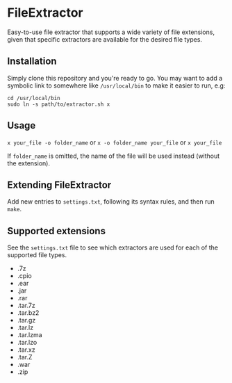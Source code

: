 # FileExtractor
Easy-to-use file extractor that supports a wide variety of file extensions, given that specific extractors are available for the desired file types.

## Installation
Simply clone this repository and you're ready to go. You may want to add a symbolic link to somewhere like `/usr/local/bin` to make it easier to run, e.g:
```
cd /usr/local/bin
sudo ln -s path/to/extractor.sh x
```

## Usage
`x your_file -o folder_name`
or
`x -o folder_name your_file`
or
`x your_file`

If `folder_name` is omitted, the name of the file will be used instead (without the extension).

## Extending FileExtractor
Add new entries to `settings.txt`, following its syntax rules, and then run `make`.

## Supported extensions
See the `settings.txt` file to see which extractors are used for each of the supported file types.
* .7z
* .cpio
* .ear
* .jar
* .rar
* .tar.7z
* .tar.bz2
* .tar.gz
* .tar.lz
* .tar.lzma
* .tar.lzo
* .tar.xz
* .tar.Z
* .war
* .zip
